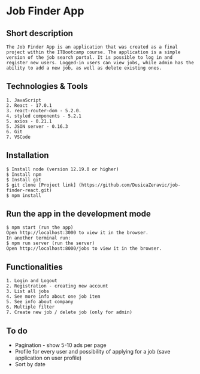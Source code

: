 # Job Finder App

## Short description
    The Job Finder App is an application that was created as a final project within the ITBootcamp course. The application is a simple version of the job search portal. It is possible to log in and register new users. Logged-in users can view jobs, while admin has the ability to add a new job, as well as delete existing ones.

## Technologies & Tools
    1. JavaScript
    2. React - 17.0.1
    3. react-router-dom - 5.2.0.
    4. styled components - 5.2.1
    5. axios - 0.21.1
    5. JSON server - 0.16.3
    6. Git
    7. VSCode

## Installation
    $ Install node (version 12.19.0 or higher)
    $ Install npm 
    $ Install git
    $ git clone [Project link] (https://github.com/DusicaZeravic/job-finder-react.git)
    $ npm install

## Run the app in the development mode
    $ npm start (run the app)
    Open http://localhost:3000 to view it in the browser.
    In another terminal run: 
    $ npm run server (run the server)
    Open http://localhost:8000/jobs to view it in the browser.


## Functionalities
    1. Login and Logout
    2. Registration - creating new account
    3. List all jobs
    4. See more info about one job item
    5. See info about company
    6. Multiple filter
    7. Create new job / delete job (only for admin)

## To do
 - Pagination - show 5-10 ads per page
 - Profile for every user and possibility of applying for a job (save application on user profile)
 - Sort by date